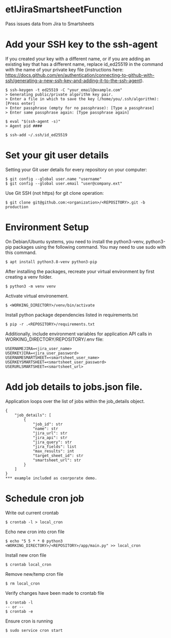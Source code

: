 # etlJiraSmartsheetFunction

Pass issues data from Jira to Smartsheets

# Add your SSH key to the ssh-agent

If you created your key with a different name, or if you are adding an existing key that has a different name, replace id_ed25519 in the command with the name of your private key file (instructions here: https://docs.github.com/en/authentication/connecting-to-github-with-ssh/generating-a-new-ssh-key-and-adding-it-to-the-ssh-agent).

    $ ssh-keygen -t ed25519 -C "your_email@example.com"
    > Generating public/private algorithm key pair.
    > Enter a file in which to save the key (/home/you/.ssh/algorithm): [Press enter]
    > Enter passphrase (empty for no passphrase): [Type a passphrase]
    > Enter same passphrase again: [Type passphrase again]

    $ eval "$(ssh-agent -s)"
    > Agent pid ####

    $ ssh-add ~/.ssh/id_ed25519

# Set your git user details

Setting your Git user details for every repository on your computer:

    $ git config --global user.name "username"
    $ git config --global user.email "user@company.ext"

Use Git SSH (not https) for git clone operation:

    $ git clone git@github.com:<organization>/<REPOSITORY>.git -b production

# Environment Setup

On Debian/Ubuntu systems, you need to install the python3-venv,
python3-pip packages using the following command. You may need to use sudo with this command.

    $ apt install python3.8-venv python3-pip

After installing the packages, recreate your virtual environment by first creating a venv folder.

    $ python3 -m venv venv

Activate virtual environement.

    $ <WORKING_DIRECTORY>/venv/bin/activate

Install python package dependencies listed in requirements.txt

    $ pip -r .<REPOSITORY>/requirements.txt

Additionally, include environment variables for application API calls in WORKING_DIRECTORY/REPOSITORY/.env file:

    USERNAMEJIRA=<jira_user_name>
    USERKEYJIRA=<jira_user_password>
    USERNAMESMARTSHEET=<smartsheet_user_name>
    USERKEYSMARTSHEET=<smartsheet_user_password>
    USERURLSMARTSHEET=<smartsheet_url>

# Add job details to jobs.json file.

Application loops over the list of jobs within the job_details object.

    {
        "job_details": [
            {
                "job_id": str
                "name": str
                "jira_url": str
                "jira_api": str
                "jira_query": str
                "jira_fields": list
                "max_results": int
                "target_sheet_id": str
                "smartsheet_url": str
            }
        ]
    }
    *** example included as coorporate demo.

# Schedule cron job

Write out current crontab

    $ crontab -l > local_cron

Echo new cron into cron file

    $ echo "5 5 * * 0 python3 <WORKING_DIRECTORY>/<REPOSITORY>/app/main.py" >> local_cron

Install new cron file

    $ crontab local_cron

Remove new/temp cron file

    $ rm local_cron

Verify changes have been made to crontab file

    $ crontab -l
    -- or --
    $ crontab -e

Ensure cron is running

    $ sudo service cron start
